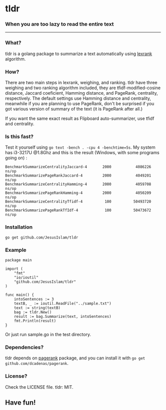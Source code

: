 # tldr
### When you are too lazy to read the entire text
------------------------------------------------------

### What?
tldr is a golang package to summarize a text automatically using [lexrank](http://www.cs.cmu.edu/afs/cs/project/jair/pub/volume22/erkan04a-html/erkan04a.html) algorithm.

### How?
There are two main steps in lexrank, weighing, and ranking. tldr have three weighing and two ranking algorithm included, they are tfidf-modified-cosine distance, Jaccard coeficient, Hamming distance, and PageRank, centrality, respectively. The default settings use Hamming distance and centrality, meanwhile if you are planning to use PageRank, don't be surprised if you got various version of summary of the text (it is PageRank after all.)

If you want the same exact result as Flipboard auto-summarizer, use tfidf and centrality.

### Is this fast?
Test it yourself using `go text -bench . -cpu 4 -benchtime=5s`. 
My system has i3-3217U @1.8Ghz and this is the result (Windows, with some programs going on) :
```
BenchmarkSummarizeCentralityJaccard-4       2000           4086226 ns/op
BenchmarkSummarizePageRankJaccard-4         2000           4049201 ns/op
BenchmarkSummarizeCentralityHamming-4       2000           4059708 ns/op
BenchmarkSummarizePageRankHamming-4         2000           4050209 ns/op
BenchmarkSummarizeCentralityTfidf-4          100          50493720 ns/op
BenchmarkSummarizePageRankTfIdf-4            100          50473672 ns/op
``` 

### Installation
`go get github.com/JesusIslam/tldr`

### Example

```
package main

import (
	"fmt"
	"io/ioutil"
	"github.com/JesusIslam/tldr"
)

func main() {
	intoSentences := 3
	textB, _ := ioutil.ReadFile("../sample.txt")
	text := string(textB)
	bag := tldr.New()
	result := bag.Summarize(text, intoSentences)
	fmt.Println(result)
}
```

Or just run sample.go in the test directory.

### Dependencies?
tldr depends on [pagerank](https://github.com/dcadenas/pagerank) package, and you can install it with `go get github.com/dcadenas/pagerank`.

### License?
Check the LICENSE file. tldr: MIT.

## Have fun!